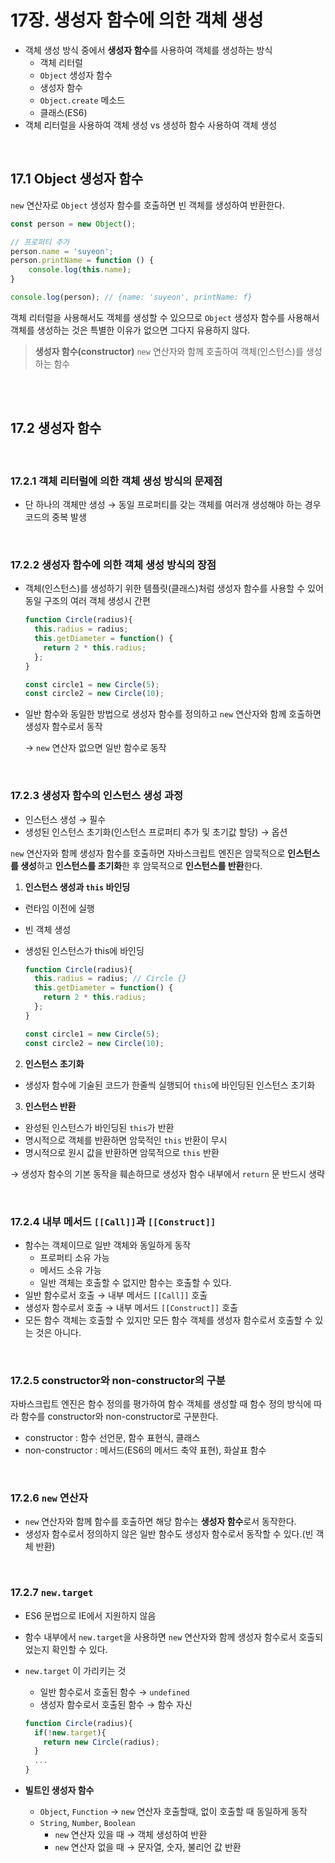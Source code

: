 # 17장. 생성자 함수에 의한 객체 생성

- 객체 생성 방식 중에서 **생성자 함수**를 사용하여 객체를 생성하는 방식
    - 객체 리터럴
    - `Object` 생성자 함수
    - 생성자 함수
    - `Object.create` 메소드
    - 클래스(ES6)
- 객체 리터럴을 사용하여 객체 생성 vs 생성하 함수 사용하여 객체 생성

<br>

## 17.1 Object 생성자 함수

`new` 연산자로 `Object` 생성자 함수를 호출하면 빈 객체를 생성하여 반환한다.

```jsx
const person = new Object();

// 프로퍼티 추가
person.name = 'suyeon';
person.printName = function () {
	console.log(this.name);
}

console.log(person); // {name: 'suyeon', printName: f}
```

객체 리터럴을 사용해서도 객체를 생성할 수 있으므로 `Object` 생성자 함수를 사용해서 객체를 생성하는 것은 특별한 이유가 없으면 그다지 유용하지 않다. 

> **생성자 함수(constructor)**
`new` 연산자와 함께 호출하여 객체(인스턴스)를 생성하는 함수
> 
<br>
<br>

## 17.2 생성자 함수
<br>

### 17.2.1 객체 리터럴에 의한 객체 생성 방식의 문제점

- 단 하나의 객체만 생성 → 동일 프로퍼티를 갖는 객체를 여러개 생성해야 하는 경우 코드의 중복 발생

<br>

### 17.2.2 생성자 함수에 의한 객체 생성 방식의 장점

- 객체(인스턴스)를 생성하기 위한 템플릿(클래스)처럼 생성자 함수를 사용할 수 있어 동일 구조의 여러 객체 생성시 간편

  ```jsx
  function Circle(radius){
    this.radius = radius;
    this.getDiameter = function() {
      return 2 * this.radius;
    };
  }

  const circle1 = new Circle(5);
  const circle2 = new Circle(10);
  ```

- 일반 함수와 동일한 방법으로 생성자 함수를 정의하고 `new` 연산자와 함께 호출하면 생성자 함수로서 동작

  → `new` 연산자 없으면 일반 함수로 동작

<br>

### 17.2.3 생성자 함수의 인스턴스 생성 과정

- 인스턴스 생성 → 필수
- 생성된 인스턴스 초기화(인스턴스 프로퍼티 추가 및 초기값 할당) → 옵션

`new` 연산자와 함께 생성자 함수를 호출하면 자바스크립트 엔진은 암묵적으로 **인스턴스를 생성**하고 **인스턴스를 초기화**한 후 암묵적으로 **인스턴스를 반환**한다. 

1. **인스턴스 생성과 `this` 바인딩**
- 런타임 이전에 실행
- 빈 객체 생성
- 생성된 인스턴스가 this에 바인딩

  ```jsx
  function Circle(radius){
    this.radius = radius; // Circle {}
    this.getDiameter = function() {
      return 2 * this.radius;
    };
  }

  const circle1 = new Circle(5);
  const circle2 = new Circle(10);
  ```

2. **인스턴스 초기화**
- 생성자 함수에 기술된 코드가 한줄씩 실행되어 `this`에 바인딩된 인스턴스 초기화
3. **인스턴스 반환**
- 완성된 인스턴스가 바인딩된 `this`가 반환
- 명시적으로 객체를 반환하면 암묵적인 `this` 반환이 무시
- 명시적으로 원시 값을 반환하면 암묵적으로 `this` 반환

→ 생성자 함수의 기본 동작을 훼손하므로 생성자 함수 내부에서 `return` 문 반드시 생략

<br>

### 17.2.4 내부 메서드 `[[Call]]`과 `[[Construct]]`

- 함수는 객체이므로 일반 객체와 동일하게 동작
    - 프로퍼티 소유 가능
    - 메서드 소유 가능
    - 일반 객체는 호출할 수 없지만 함수는 호출할 수 있다.
- 일반 함수로서 호출 → 내부 메서드 `[[Call]]` 호출
- 생성자 함수로서 호출 → 내부 메서드 `[[Construct]]` 호출
- 모든 함수 객체는 호출할 수 있지만 모든 함수 객체를 생성자 함수로서 호출할 수 있는 것은 아니다.

<br>


### 17.2.5 constructor와 non-constructor의 구분

자바스크립트 엔진은 함수 정의를 평가하여 함수 객체를 생성할 때 함수 정의 방식에 따라 함수를 constructor와 non-constructor로 구분한다. 

- constructor : 함수 선언문, 함수 표현식, 클래스
- non-constructor : 메서드(ES6의 메서드 축약 표현), 화살표 함수

<br>


### 17.2.6 `new` 연산자

- `new` 연산자와 함께 함수를 호출하면 해당 함수는 **생성자 함수**로서 동작한다.
- 생성자 함수로서 정의하지 않은 일반 함수도 생성자 함수로서 동작할 수 있다.(빈 객체 반환)

<br>


### 17.2.7 `new.target`

- ES6 문법으로 IE에서 지원하지 않음
- 함수 내부에서 `new.target`을 사용하면 `new` 연산자와 함께 생성자 함수로서 호출되었는지 확인할 수 있다.
- `new.target` 이 가리키는 것
    - 일반 함수로서 호출된 함수 → `undefined`
    - 생성자 함수로서 호출된 함수 → 함수 자신
    

  ```jsx
  function Circle(radius){
    if(!new.target){
      return new Circle(radius);
    }
    ...
  }
  ```

- **빌트인 생성자 함수**
    - `Object`, `Function` → `new` 연산자 호출할때, 없이 호출할 때 동일하게 동작
    - `String`, `Number`, `Boolean`
        - `new` 연산자 있을 때 → 객체 생성하여 반환
        - `new` 연산자 없을 때 → 문자열, 숫자, 불리언 값 반환